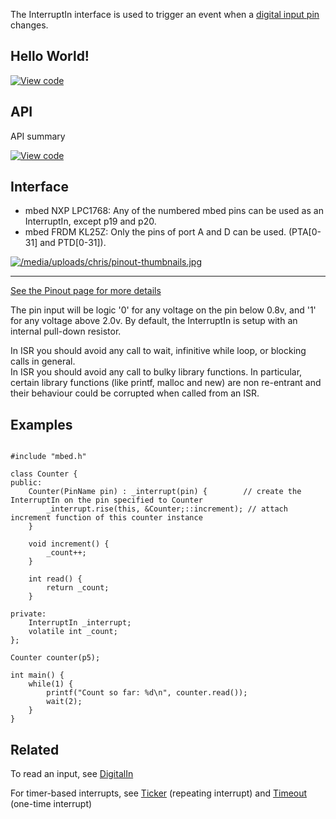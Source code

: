 The InterruptIn interface is used to trigger an event when a [digital input pin](DigitalIn) changes.

## Hello World!

[![View code](https://www.mbed.com/embed/?url=https://developer.mbed.org/users/mbed_official/code/InterruptIn_HelloWorld/)](https://developer.mbed.org/users/mbed_official/code/InterruptIn_HelloWorld/file/7a20a6aa1f5e/main.cpp) 

## API

API summary

[![View code](https://www.mbed.com/embed/?type=library)](https://developer.mbed.org/users/mbed_official/code/mbed/docs/tip/classmbed_1_1InterruptIn.html) 

## Interface

<div class="alert-box warning" title="Certain pins cannot be used for InterruptIn">

  * mbed NXP LPC1768: Any of the numbered mbed pins can be used as an InterruptIn, except p19 and p20.
  * mbed FRDM KL25Z: Only the pins of port A and D can be used. (PTA[0-31] and PTD[0-31]). </div>
[![/media/uploads/chris/pinout-thumbnails.jpg](https://developer.mbed.org/media/uploads/chris/pinout-thumbnails.jpg)](https://developer.mbed.org/handbook/Pinouts)  
---  
[See the Pinout page for more details](https://developer.mbed.org/handbook/Pinouts)  
  
The pin input will be logic '0' for any voltage on the pin below 0.8v, and '1' for any voltage above 2.0v. By default, the InterruptIn is setup with an internal pull-down resistor.

<div class="alert-box warning" title="No blocking code in ISR"> In ISR you should avoid any call to wait, infinitive while loop, or blocking calls in general. </div> <div class="alert-box warning" title="No printf, malloc, or new in ISR"> In ISR you should avoid any call to bulky library functions. In particular, certain library functions (like printf, malloc and new) are non re-entrant and their behaviour could be corrupted when called from an ISR. </div>

## Examples

```

#include "mbed.h"

class Counter {
public:
    Counter(PinName pin) : _interrupt(pin) {        // create the InterruptIn on the pin specified to Counter
        _interrupt.rise(this, &Counter;::increment); // attach increment function of this counter instance
    }

    void increment() {
        _count++;
    }

    int read() {
        return _count;
    }

private:
    InterruptIn _interrupt;
    volatile int _count;
};

Counter counter(p5);

int main() {
    while(1) {
        printf("Count so far: %d\n", counter.read());
        wait(2);
    }
}
```

## Related

To read an input, see [DigitalIn](DigitalIn)

For timer-based interrupts, see [Ticker](Ticker) (repeating interrupt) and [Timeout](Timeout) (one-time interrupt)

